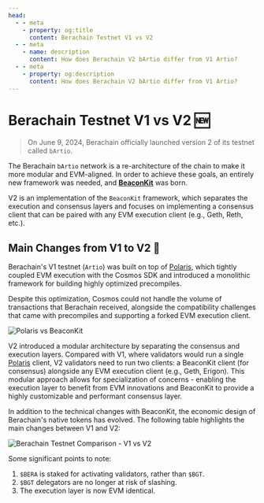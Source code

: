 ```yaml
---
head:
  - - meta
    - property: og:title
      content: Berachain Testnet V1 vs V2
  - - meta
    - name: description
      content: How does Berachain V2 bArtio differ from V1 Artio?
  - - meta
    - property: og:description
      content: How does Berachain V2 bArtio differ from V1 Artio?
---
```


# Berachain Testnet V1 vs V2 🆕

> On June 9, 2024, Berachain officially launched version 2 of its testnet called `bArtio`.

The Berachain `bArtio` network is a re-architecture of the chain to make it more modular and EVM-aligned. In order to achieve these goals, an entirely new framework was needed, and [**BeaconKit**](/learn/what-is-beaconkit) was born.

V2 is an implementation of the `BeaconKit` framework, which separates the execution and consensus layers and focuses on implementing a consensus client that can be paired with any EVM execution client (e.g., Geth, Reth, etc.).

## Main Changes from V1 to V2 🐻

Berachain's V1 testnet (`Artio`) was built on top of [Polaris](https://github.com/berachain/polaris), which tightly coupled EVM execution with the Cosmos SDK and introduced a monolithic framework for building highly optimized precompiles.

Despite this optimization, Cosmos could not handle the volume of transactions that Berachain received, alongside the compatibility challenges that came with precompiles and supporting a forked EVM execution client.

![Polaris vs BeaconKit](/assets/berachain-polaris-vs-beaconkit.png)

V2 introduced a modular architecture by separating the consensus and execution layers. Compared with V1, where validators would run a single [Polaris](https://github.com/berachain/polaris) client, V2 validators need to run two clients: a BeaconKit client (for consensus) alongside any EVM execution client (e.g., Geth, Erigon). This modular approach allows for specialization of concerns - enabling the execution layer to benefit from EVM innovations and BeaconKit to provide a highly customizable and performant consensus layer.

In addition to the technical changes with BeaconKit, the economic design of Berachain's native tokens has evolved. The following table highlights the main changes between V1 and V2:

![Berachain Testnet Comparison - V1 vs V2](/assets/v1-vs-v2.png)

Some significant points to note:

1. `$BERA` is staked for activating validators, rather than `$BGT`.
2. `$BGT` delegators are no longer at risk of slashing.
3. The execution layer is now EVM identical.
